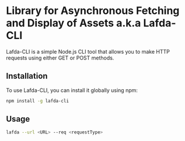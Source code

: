 #  Library for Asynchronous Fetching and Display of Assets a.k.a Lafda-CLI

Lafda-CLI is a simple Node.js CLI tool that allows you to make HTTP requests using either GET or POST methods.

## Installation

To use Lafda-CLI, you can install it globally using npm:

```bash
npm install -g lafda-cli

```

## Usage 
```bash
lafda --url <URL> --req <requestType>

```
